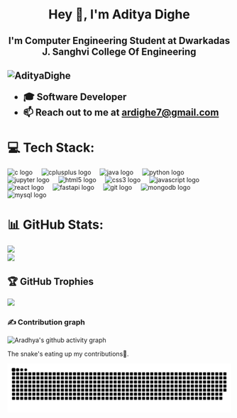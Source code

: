 <div>
  <h1 align="center">Hey 👋, I'm Aditya Dighe</h1>
  <h2 align="center">I'm Computer Engineering Student at Dwarkadas J. Sanghvi College Of Engineering<h2>


  <p align="left">
    <img src="https://komarev.com/ghpvc/?username=AdityaDighe&label=Profile%20views&color=0e75b6&style=flat" alt="AdityaDighe" />
  </p>



  - 🎓 **Software Developer**
  - 📫 Reach out to me at **ardighe7@gmail.com**


  # 💻 Tech Stack:
  <div align="left">
  <img src="https://cdn.jsdelivr.net/gh/devicons/devicon/icons/c/c-original.svg" height="30" alt="c logo"  />
  <img width="12" />
  <img src="https://cdn.jsdelivr.net/gh/devicons/devicon/icons/cplusplus/cplusplus-original.svg" height="30" alt="cplusplus logo"  />
  <img width="12" />
  <img src="https://cdn.jsdelivr.net/gh/devicons/devicon/icons/java/java-original.svg" height="30" alt="java logo"  />
  <img width="12" />
  <img src="https://cdn.jsdelivr.net/gh/devicons/devicon/icons/python/python-original.svg" height="30" alt="python logo"  />
  <img width="12" />
  <img src="https://cdn.jsdelivr.net/gh/devicons/devicon/icons/jupyter/jupyter-original.svg" height="30" alt="jupyter logo"  />
  <img width="12" />
  <img src="https://cdn.jsdelivr.net/gh/devicons/devicon/icons/html5/html5-original.svg" height="30" alt="html5 logo"  />
  <img width="12" />
  <img src="https://cdn.jsdelivr.net/gh/devicons/devicon/icons/css3/css3-original.svg" height="30" alt="css3 logo"  />
  <img width="12" />
  <img src="https://cdn.jsdelivr.net/gh/devicons/devicon/icons/javascript/javascript-original.svg" height="30" alt="javascript logo"  />
  <img width="12" />
  <img src="https://cdn.jsdelivr.net/gh/devicons/devicon/icons/react/react-original.svg" height="30" alt="react logo"  />
  <img width="12" />
  <img src="https://cdn.jsdelivr.net/gh/devicons/devicon/icons/fastapi/fastapi-original.svg" height="30" alt="fastapi logo"  />
  <img width="12" />
  <img src="https://cdn.jsdelivr.net/gh/devicons/devicon/icons/git/git-original.svg" height="30" alt="git logo"  />
  <img width="12" />
  <img src="https://cdn.jsdelivr.net/gh/devicons/devicon/icons/mongodb/mongodb-original.svg" height="30" alt="mongodb logo"  />
  <img width="12" />
  <img src="https://cdn.jsdelivr.net/gh/devicons/devicon/icons/mysql/mysql-original.svg" height="30" alt="mysql logo"  />
</div>


  # 📊 GitHub Stats:
  ![](https://github-readme-streak-stats.herokuapp.com/?user=AdityaDighe&theme=midnight-purple&hide_border=false)<br/>
  ![](https://github-readme-stats.vercel.app/api/top-langs/?username=AdityaDighe&theme=midnight-purple&hide_border=false&include_all_commits=true&count_private=true&layout=compact)

  ## 🏆 GitHub Trophies
  ![](https://github-profile-trophy.vercel.app/?username=AdityaDighe&theme=juicyfresh&no-frame=false&no-bg=false&margin-w=4)

  ### ✍️ Contribution graph
![Aradhya's github activity graph](https://github-readme-activity-graph.vercel.app/graph?username=AdityaDighe&theme=chartreuse-dark)


  The snake's eating up my contributions🐍.
  <p align="center">
    <img  src="https://raw.githubusercontent.com/Elanza-48/Elanza-48/main/resources/img/github-contribution-grid-snake.svg"
      alt="example" />
  </p>
  <br>

  <p align="left"> <a href="https://twitter.com/" target="blank"><img src="https://img.shields.io/twitter/follow/?logo=twitter&style=for-the-badge&theme=nightowl" alt="" /></a> </p>
</div>

